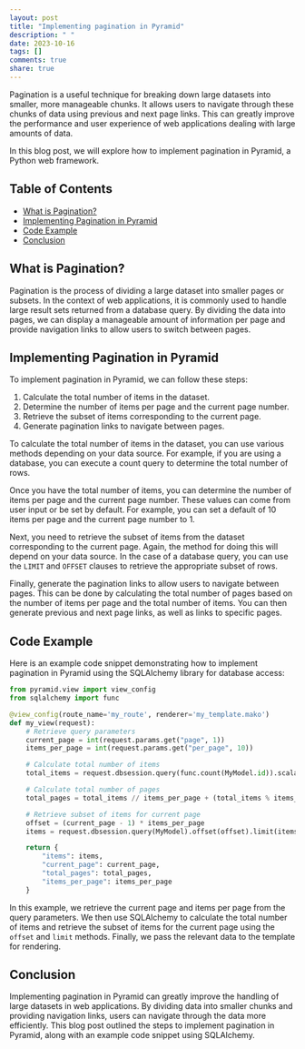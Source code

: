 ```yaml
---
layout: post
title: "Implementing pagination in Pyramid"
description: " "
date: 2023-10-16
tags: []
comments: true
share: true
---
```


Pagination is a useful technique for breaking down large datasets into smaller, more manageable chunks. It allows users to navigate through these chunks of data using previous and next page links. This can greatly improve the performance and user experience of web applications dealing with large amounts of data.

In this blog post, we will explore how to implement pagination in Pyramid, a Python web framework.

## Table of Contents
- [What is Pagination?](#what-is-pagination)
- [Implementing Pagination in Pyramid](#implementing-pagination-in-pyramid)
- [Code Example](#code-example)
- [Conclusion](#conclusion)

## What is Pagination?
Pagination is the process of dividing a large dataset into smaller pages or subsets. In the context of web applications, it is commonly used to handle large result sets returned from a database query. By dividing the data into pages, we can display a manageable amount of information per page and provide navigation links to allow users to switch between pages.

## Implementing Pagination in Pyramid
To implement pagination in Pyramid, we can follow these steps:

1. Calculate the total number of items in the dataset.
2. Determine the number of items per page and the current page number.
3. Retrieve the subset of items corresponding to the current page.
4. Generate pagination links to navigate between pages.

To calculate the total number of items in the dataset, you can use various methods depending on your data source. For example, if you are using a database, you can execute a count query to determine the total number of rows.

Once you have the total number of items, you can determine the number of items per page and the current page number. These values can come from user input or be set by default. For example, you can set a default of 10 items per page and the current page number to 1.

Next, you need to retrieve the subset of items from the dataset corresponding to the current page. Again, the method for doing this will depend on your data source. In the case of a database query, you can use the `LIMIT` and `OFFSET` clauses to retrieve the appropriate subset of rows.

Finally, generate the pagination links to allow users to navigate between pages. This can be done by calculating the total number of pages based on the number of items per page and the total number of items. You can then generate previous and next page links, as well as links to specific pages.

## Code Example
Here is an example code snippet demonstrating how to implement pagination in Pyramid using the SQLAlchemy library for database access:

```python
from pyramid.view import view_config
from sqlalchemy import func

@view_config(route_name='my_route', renderer='my_template.mako')
def my_view(request):
    # Retrieve query parameters
    current_page = int(request.params.get("page", 1))
    items_per_page = int(request.params.get("per_page", 10))

    # Calculate total number of items
    total_items = request.dbsession.query(func.count(MyModel.id)).scalar()

    # Calculate total number of pages
    total_pages = total_items // items_per_page + (total_items % items_per_page > 0)

    # Retrieve subset of items for current page
    offset = (current_page - 1) * items_per_page
    items = request.dbsession.query(MyModel).offset(offset).limit(items_per_page).all()

    return {
        "items": items,
        "current_page": current_page,
        "total_pages": total_pages,
        "items_per_page": items_per_page
    }
```

In this example, we retrieve the current page and items per page from the query parameters. We then use SQLAlchemy to calculate the total number of items and retrieve the subset of items for the current page using the `offset` and `limit` methods. Finally, we pass the relevant data to the template for rendering.

## Conclusion
Implementing pagination in Pyramid can greatly improve the handling of large datasets in web applications. By dividing data into smaller chunks and providing navigation links, users can navigate through the data more efficiently. This blog post outlined the steps to implement pagination in Pyramid, along with an example code snippet using SQLAlchemy.